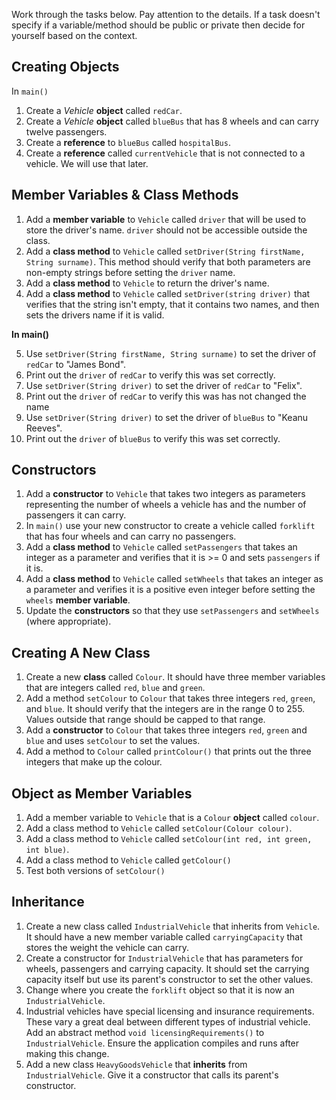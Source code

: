 Work through the tasks below. Pay attention to the details. If a task doesn't specify if a variable/method should be public or private then decide for yourself based on the context.

## Creating Objects
In `main()`
1. Create a *Vehicle* **object** called `redCar`.
2. Create a *Vehicle* **object** called `blueBus` that has 8 wheels and can carry twelve passengers.
3. Create a **reference** to `blueBus` called `hospitalBus`.
4. Create a **reference** called `currentVehicle` that is not connected to a vehicle. We will use that later.

## Member Variables & Class Methods
1. Add a **member variable** to `Vehicle` called `driver` that will be used to store the driver's name. `driver` should not be accessible outside the class.
2. Add a **class method** to `Vehicle` called `setDriver(String firstName, String surname)`. This method should verify that both parameters are non-empty strings before setting the `driver` name.
3. Add a **class method** to `Vehicle` to return the driver's name.
4. Add a **class method** to `Vehicle` called `setDriver(string driver)` that verifies that the string isn't empty, that it contains two names, and then sets the drivers name if it is valid.

**In main()**

5. Use `setDriver(String firstName, String surname)` to set the driver of `redCar` to "James Bond".
6. Print out the `driver` of `redCar` to verify this was set correctly.
7. Use `setDriver(String driver)` to set the driver of `redCar` to "Felix".
8. Print out the `driver` of `redCar` to verify this was has not changed the name
9. Use `setDriver(String driver)` to set the driver of `blueBus` to "Keanu Reeves".
10. Print out the `driver` of `blueBus` to verify this was set correctly.

## Constructors
1. Add a **constructor** to `Vehicle` that takes two integers as parameters representing the number of wheels a vehicle has and the number of passengers it can carry.
2. In `main()` use your new constructor to create a vehicle called `forklift` that has four wheels and can carry no passengers.
3. Add a **class method** to `Vehicle` called `setPassengers` that takes an integer as a parameter and verifies that it is >= 0 and sets `passengers` if it is.
4. Add a **class method** to `Vehicle` called `setWheels` that takes an integer as a parameter and verifies it is a positive even integer before setting the `wheels` **member variable**.
5. Update the **constructors** so that they use `setPassengers` and `setWheels` (where appropriate).

## Creating A New Class
1. Create a new **class** called `Colour`. It should have three member variables that are integers called `red`, `blue` and `green`. 
2. Add a method `setColour` to `Colour` that takes three integers `red`, `green`, and `blue`. It should verify that the integers are in the range 0 to 255. Values outside that range should be capped to that range.
3. Add a **constructor** to `Colour` that takes three integers `red`, `green` and `blue` and uses `setColour` to set the values.
4. Add a method to `Colour` called `printColour()` that prints out the three integers that make up the colour.

## Object as Member Variables
1. Add a member variable to `Vehicle` that is a `Colour` **object** called `colour`.
2. Add a class method to `Vehicle` called `setColour(Colour colour)`.
3. Add a class method to `Vehicle` called `setColour(int red, int green, int blue)`.
4. Add a class method to `Vehicle` called `getColour()`
5. Test both versions of `setColour()`

## Inheritance

1. Create a new class called `IndustrialVehicle` that inherits from `Vehicle`. It should have a new member variable called `carryingCapacity` that stores the weight the vehicle can carry.
2. Create a constructor for `IndustrialVehicle` that has parameters for wheels, passengers and carrying capacity. It should set the carrying capacity itself but use its parent's constructor to set the other values.
3. Change where you create the `forklift` object so that it is now an `IndustrialVehicle`.
4. Industrial vehicles have special licensing and insurance requirements. These vary a great deal between different types of industrial vehicle. Add an abstract method `void licensingRequirements()` to `IndustrialVehicle`. Ensure the application compiles and runs after making this change.
5. Add a new class `HeavyGoodsVehicle` that **inherits** from `IndustrialVehicle`. Give it a constructor that calls its parent's constructor.
